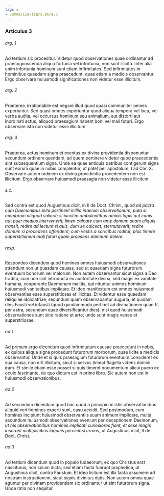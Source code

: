 ```yaml
---
tags : 
- Summa/IIa-IIæ/q.96/a.3
---
```


### Articulus 3

###### arg. 1
Ad tertium sic proceditur. Videtur quod observationes quae ordinantur ad praecognoscenda aliqua fortunia vel infortunia, non sunt illicita. Inter alia enim infortunia hominum sunt etiam infirmitates. Sed infirmitates in hominibus quaedam signa praecedunt, quae etiam a medicis observantur. Ergo observare huiusmodi significationes non videtur esse illicitum.

###### arg. 2
Praeterea, irrationabile est negare illud quod quasi communiter omnes experiuntur. Sed quasi omnes experiuntur quod aliqua tempora vel loca, vel verba audita, vel occursus hominum seu animalium, aut distorti aut inordinati actus, aliquod praesagium habent boni vel mali futuri. Ergo observare ista non videtur esse illicitum.

###### arg. 3
Praeterea, actus hominum et eventus ex divina providentia disponuntur secundum ordinem quendam, ad quem pertinere videtur quod praecedentia sint subsequentium signa. Unde ea quae antiquis patribus contigerunt signa sunt eorum quae in nobis complentur, ut patet per apostolum, I ad Cor. X. Observare autem ordinem ex divina providentia procedentem non est illicitum. Ergo observare huiusmodi praesagia non videtur esse illicitum.

###### s.c.
Sed contra est quod Augustinus dicit, in II de Doct. Christ., quod *ad pacta cum Daemonibus inita pertinent millia inanium observationum, puta si membrum aliquod salierit; si iunctim ambulantibus amicis lapis aut canis aut puer medius intervenerit; limen calcare cum ante domum suam aliquis transit; redire ad lectum si quis, dum se calceat, sternutaverit; redire domum si procedens offenderit; cum vestis a soricibus roditur, plus timere superstitionem mali futuri quam praesens damnum dolere*.

###### resp.
Respondeo dicendum quod homines omnes huiusmodi observationes attendunt non ut quasdam causas, sed ut quaedam signa futurorum eventuum bonorum vel malorum. Non autem observantur sicut signa a Deo tradita, cum non sint introducta ex auctoritate divina, sed magis ex vanitate humana, cooperante Daemonum malitia, qui nituntur animos hominum huiusmodi vanitatibus implicare. Et ideo manifestum est omnes huiusmodi observantias esse superstitiosas et illicitas. Et videntur esse quaedam reliquiae idololatriae, secundum quam observabantur auguria, et quidam dies Fausti vel infausti (quod quodammodo pertinet ad divinationem quae fit per astra, secundum quae diversificantur dies), nisi quod huiusmodi observationes sunt sine ratione et arte; unde sunt magis vanae et superstitiosae.

###### ad 1
Ad primum ergo dicendum quod infirmitatum causae praecedunt in nobis, ex quibus aliqua signa procedunt futurorum morborum, quae licite a medicis observantur. Unde et si quis praesagium futurorum eventuum consideret ex sua causa, non erit illicitum, sicut si servus timeat flagella videns domini iram. Et simile etiam esse posset si quis timeret nocumentum alicui puero ex oculo fascinante, de quo dictum est in primo libro. Sic autem non est in huiusmodi observationibus.

###### ad 2
Ad secundum dicendum quod hoc quod a principio in istis observationibus aliquid veri homines experti sunt, casu accidit. Sed postmodum, cum homines incipiunt huiusmodi observantiis suum animum implicare, multa secundum huiusmodi observationes eveniunt per deceptionem Daemonum, *ut his observationibus homines implicati curiosiores fiant, et sese magis inserant multiplicibus laqueis perniciosi erroris*, ut Augustinus dicit, II de Doct. Christ.

###### ad 3
Ad tertium dicendum quod in populo Iudaeorum, ex quo Christus erat nasciturus, non solum dicta, sed etiam facta fuerunt prophetica, ut Augustinus dicit, contra Faustum. Et ideo licitum est illa facta assumere ad nostram instructionem, sicut signis divinitus datis. Non autem omnia quae aguntur per divinam providentiam sic ordinantur ut sint futurorum signa. Unde ratio non sequitur.


